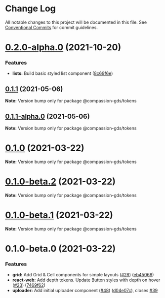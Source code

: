 # Change Log

All notable changes to this project will be documented in this file.
See [Conventional Commits](https://conventionalcommits.org) for commit guidelines.

# [0.2.0-alpha.0](https://github.com/compassion-gds/compassion-gds/compare/@compassion-gds/tokens@0.1.1...@compassion-gds/tokens@0.2.0-alpha.0) (2021-10-20)


### Features

* **lists:** Build basic styled list component ([8c69f6e](https://github.com/compassion-gds/compassion-gds/commit/8c69f6e5f99f3580d2f79ef26edf3f5e046d22b1))





## [0.1.1](https://github.com/compassion-gds/compassion-gds/compare/@compassion-gds/tokens@0.1.1-alpha.0...@compassion-gds/tokens@0.1.1) (2021-05-06)

**Note:** Version bump only for package @compassion-gds/tokens





## [0.1.1-alpha.0](https://github.com/compassion-gds/compassion-gds/compare/@compassion-gds/tokens@0.1.0...@compassion-gds/tokens@0.1.1-alpha.0) (2021-05-06)

**Note:** Version bump only for package @compassion-gds/tokens





# [0.1.0](https://github.com/compassion-gds/compassion-gds/compare/@compassion-gds/tokens@0.1.0-beta.2...@compassion-gds/tokens@0.1.0) (2021-03-22)

**Note:** Version bump only for package @compassion-gds/tokens





# [0.1.0-beta.2](https://github.com/compassion-gds/compassion-gds/compare/@compassion-gds/tokens@0.1.0-beta.1...@compassion-gds/tokens@0.1.0-beta.2) (2021-03-22)

**Note:** Version bump only for package @compassion-gds/tokens





# [0.1.0-beta.1](https://github.com/compassion-gds/compassion-gds/compare/@compassion-gds/tokens@0.1.0-beta.0...@compassion-gds/tokens@0.1.0-beta.1) (2021-03-22)

**Note:** Version bump only for package @compassion-gds/tokens





# 0.1.0-beta.0 (2021-03-22)


### Features

* **grid:** Add Grid & Cell components for simple layouts ([#28](https://github.com/compassion-gds/compassion-gds/issues/28)) ([eb45068](https://github.com/compassion-gds/compassion-gds/commit/eb45068c1c6841f5518563e2e8f80bc4fef5ca66))
* **react-web:** Add depth tokens. Update Button styles with depth on hover ([#23](https://github.com/compassion-gds/compassion-gds/issues/23)) ([7469f62](https://github.com/compassion-gds/compassion-gds/commit/7469f62b871e06c8dbdd6fa24c7fa2eb3bea8712))
* **uploader:** Add initial uploader component ([#48](https://github.com/compassion-gds/compassion-gds/issues/48)) ([d04e07c](https://github.com/compassion-gds/compassion-gds/commit/d04e07cae952bdc2c3bae0a4025de6274fdb671a)), closes [#39](https://github.com/compassion-gds/compassion-gds/issues/39)

